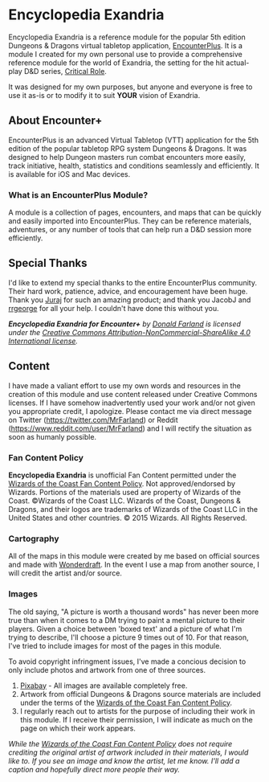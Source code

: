 # Encyclopedia Exandria
Encyclopedia Exandria is a reference module for the popular 5th edition Dungeons & Dragons virtual tabletop application, [EncounterPlus](https://encounter.plus/). It is a module 
I created for my own personal use to provide a comprehensive reference module for the world of Exandria, the setting for the hit actual-play D&D series, [Critical Role](https://critrole.com). 

It was designed for my own purposes, but anyone and everyone is free to use it as-is or to modify it to suit **YOUR** vision of Exandria.

## About Encounter+
EncounterPlus is an advanced Virtual Tabletop (VTT) application for the 5th edition of the popular tabletop RPG system Dungeons & Dragons. It was designed to help Dungeon masters run combat encounters more easily, track initiative, health, statistics and conditions seamlessly and efficiently. It is available for iOS and Mac devices.

### What is an EncounterPlus Module?
A module is a collection of pages, encounters, and maps that can be quickly and easily imported into EncounterPlus. They can be reference materials, adventures, or any number of tools that can help run a D&D session more efficiently. 

## Special Thanks
I'd like to extend my special thanks to the entire EncounterPlus community. Their hard work, patience, advice, and encouragement have been huge. Thank you [Juraj](https://twitter.com/encounterplus) for such an amazing product; and thank you JacobJ and [rrgeorge](https://twitter.com/rrgeorge) for all your help. I couldn't have done this without you.

***Encyclopedia Exandria for Encounter+** by [Donald Farland](https://donfarland.com) is licensed under the [Creative Commons Attribution-NonCommercial-ShareAlike 4.0 International license](https://creativecommons.org/licenses/by-nc-sa/4.0/).*

## Content
I have made a valiant effort to use my own words and resources in the creation of this module and use content released under Creative Commons licenses. If I have somehow inadvertently used your work and/or not given you appropriate credit, I apologize. Please contact me via direct message on Twitter (https://twitter.com/MrFarland) or Reddit (https://www.reddit.com/user/MrFarland) and I will rectify the situation as soon as humanly possible.

### Fan Content Policy
**Encyclopedia Exandria** is unofficial Fan Content permitted under the [Wizards of the Coast Fan Content Policy](https://company.wizards.com/fancontentpolicy). Not approved/endorsed by Wizards. Portions of the materials used are property of Wizards of the Coast. ©Wizards of the Coast LLC. Wizards of the Coast, Dungeons & Dragons, and their logos are trademarks of Wizards of the Coast LLC in the United States and other countries. © 2015 Wizards. All Rights Reserved.

### Cartography
All of the maps in this module were created by me based on official sources and made with [Wonderdraft](https://www.wonderdraft.net/). In the event I use a map from another source, I will credit the artist and/or source.

### Images
The old saying, "A picture is worth a thousand words" has never been more true than when it comes to a DM trying to paint a mental picture to their players. Given a choice between 'boxed text' and a picture of what I'm trying to describe, I'll choose a picture 9 times out of 10. For that reason, I've tried to include images for most of the pages in this module. 

To avoid copyright infringment issues, I've made a concious decision to only include photos and artwork from one of three sources.
1. [Pixabay](https://pixabay.com/) - All images are available completely free. 
2. Artwork from official Dungeons & Dragons source materials are included under the terms of the [Wizards of the Coast Fan Content Policy](https://company.wizards.com/fancontentpolicy).
3. I regularly reach out to artists for the purpose of including their work in this module. If I receive their permission, I will indicate as much on the page on which their work appears. 

*While the [Wizards of the Coast Fan Content Policy](https://company.wizards.com/fancontentpolicy) does not require crediting the original artist of artwork included in their materials, I would like to. If you see an image and know the artist, let me know. I'll add a caption and hopefully direct more people their way.*
